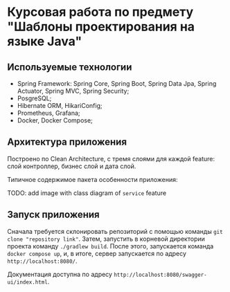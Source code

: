 # Курсовая работа по предмету "Шаблоны проектирования на языке Java"

## Используемые технологии
- Spring Framework: Spring Core, Spring Boot, Spring Data Jpa, Spring Actuator, Spring MVC, Spring Security;
- PosgreSQL;
- Hibernate ORM, HikariConfig;
- Prometheus, Grafana;
- Docker, Docker Compose;

## Архитектура приложения
Построено по Clean Architecture, с тремя слоями для каждой feature: слой контроллер, бизнес слой и дата слой.

Типичное содержимое пакета особенности приложения:

TODO: add image with class diagram of `service` feature

## Запуск приложения

Сначала требуется склонировать репозиторий с помощью команды `git clone "repository link"`.
Затем, запустить в корневой директории проекта команду `./gradlew build`.
После этого, запускается команда `docker compose up`, и, в итоге, сервер запускается по адресу `http://localhost:8080/`.

Документация доступна по адресу `http://localhost:8080/swagger-ui/index.html`.
